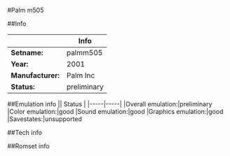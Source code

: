#Palm m505

##Info

||Info|
|-----|-----|
|**Setname:**|palmm505
|**Year:**|2001
|**Manufacturer:**|Palm Inc
|**Status:**|preliminary

##Emulation info
|| Status |
|-----|-----|
|Overall emulation:|preliminary
|Color emulation:|good
|Sound emulation:|good
|Graphics emulation:|good
|Savestates:|unsupported

##Tech info

##Romset info

<!--- START OF EDITED COMMENT DO NOT TOUCH TEXT ABOVE-->
